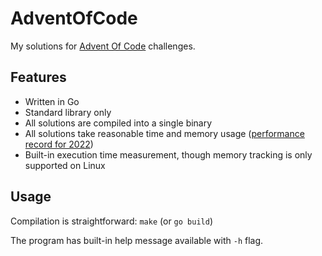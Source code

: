# AdventOfCode

My solutions for [Advent Of Code](https://adventofcode.com/) challenges.

## Features

- Written in Go
- Standard library only
- All solutions are compiled into a single binary
- All solutions take reasonable time and memory usage ([performance record for 2022](2022/records.txt))
- Built-in execution time measurement, though memory tracking is only supported on Linux

## Usage

Compilation is straightforward: `make` (or `go build`)

The program has built-in help message available with `-h` flag.
